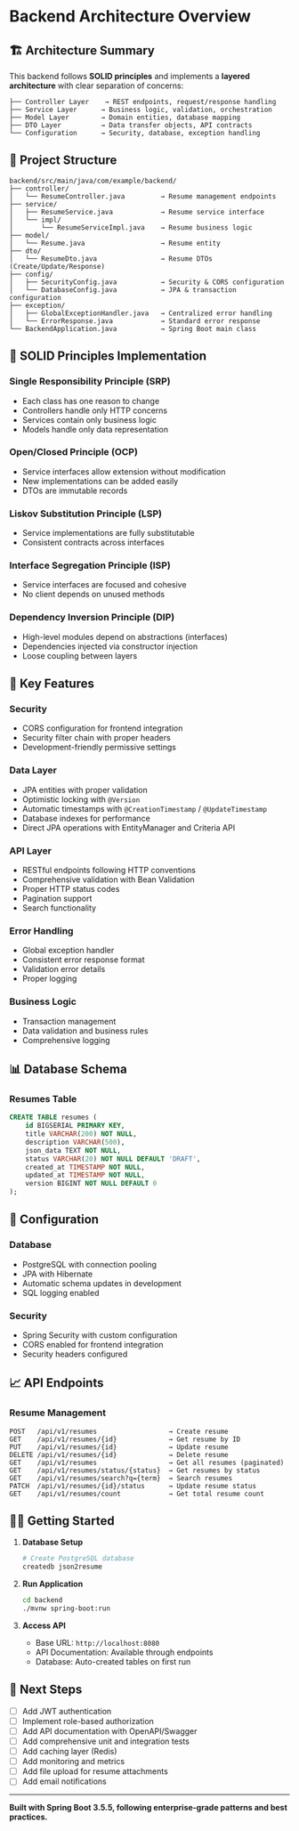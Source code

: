 # Backend Architecture Overview

## 🏗️ Architecture Summary

This backend follows **SOLID principles** and implements a **layered architecture** with clear separation of concerns:

```
├── Controller Layer    → REST endpoints, request/response handling
├── Service Layer      → Business logic, validation, orchestration
├── Model Layer        → Domain entities, database mapping
├── DTO Layer          → Data transfer objects, API contracts
└── Configuration      → Security, database, exception handling
```

## 📁 Project Structure

```
backend/src/main/java/com/example/backend/
├── controller/
│   └── ResumeController.java         → Resume management endpoints
├── service/
│   ├── ResumeService.java            → Resume service interface
│   └── impl/
│       └── ResumeServiceImpl.java    → Resume business logic
├── model/
│   └── Resume.java                   → Resume entity
├── dto/
│   └── ResumeDto.java                → Resume DTOs (Create/Update/Response)
├── config/
│   ├── SecurityConfig.java           → Security & CORS configuration
│   └── DatabaseConfig.java           → JPA & transaction configuration
├── exception/
│   ├── GlobalExceptionHandler.java   → Centralized error handling
│   └── ErrorResponse.java            → Standard error response
└── BackendApplication.java           → Spring Boot main class
```

## 🎯 SOLID Principles Implementation

### **Single Responsibility Principle (SRP)**

- Each class has one reason to change
- Controllers handle only HTTP concerns
- Services contain only business logic
- Models handle only data representation

### **Open/Closed Principle (OCP)**

- Service interfaces allow extension without modification
- New implementations can be added easily
- DTOs are immutable records

### **Liskov Substitution Principle (LSP)**

- Service implementations are fully substitutable
- Consistent contracts across interfaces

### **Interface Segregation Principle (ISP)**

- Service interfaces are focused and cohesive
- No client depends on unused methods

### **Dependency Inversion Principle (DIP)**

- High-level modules depend on abstractions (interfaces)
- Dependencies injected via constructor injection
- Loose coupling between layers

## 🚀 Key Features

### **Security**

- CORS configuration for frontend integration
- Security filter chain with proper headers
- Development-friendly permissive settings

### **Data Layer**

- JPA entities with proper validation
- Optimistic locking with `@Version`
- Automatic timestamps with `@CreationTimestamp` / `@UpdateTimestamp`
- Database indexes for performance
- Direct JPA operations with EntityManager and Criteria API

### **API Layer**

- RESTful endpoints following HTTP conventions
- Comprehensive validation with Bean Validation
- Proper HTTP status codes
- Pagination support
- Search functionality

### **Error Handling**

- Global exception handler
- Consistent error response format
- Validation error details
- Proper logging

### **Business Logic**

- Transaction management
- Data validation and business rules
- Comprehensive logging

## 📊 Database Schema

### **Resumes Table**

```sql
CREATE TABLE resumes (
    id BIGSERIAL PRIMARY KEY,
    title VARCHAR(200) NOT NULL,
    description VARCHAR(500),
    json_data TEXT NOT NULL,
    status VARCHAR(20) NOT NULL DEFAULT 'DRAFT',
    created_at TIMESTAMP NOT NULL,
    updated_at TIMESTAMP NOT NULL,
    version BIGINT NOT NULL DEFAULT 0
);
```

## 🔧 Configuration

### **Database**

- PostgreSQL with connection pooling
- JPA with Hibernate
- Automatic schema updates in development
- SQL logging enabled

### **Security**

- Spring Security with custom configuration
- CORS enabled for frontend integration
- Security headers configured

## 📈 API Endpoints

### **Resume Management**

```
POST   /api/v1/resumes                  → Create resume
GET    /api/v1/resumes/{id}             → Get resume by ID
PUT    /api/v1/resumes/{id}             → Update resume
DELETE /api/v1/resumes/{id}             → Delete resume
GET    /api/v1/resumes                  → Get all resumes (paginated)
GET    /api/v1/resumes/status/{status}  → Get resumes by status
GET    /api/v1/resumes/search?q={term}  → Search resumes
PATCH  /api/v1/resumes/{id}/status      → Update resume status
GET    /api/v1/resumes/count            → Get total resume count
```

## 🏃‍♂️ Getting Started

1. **Database Setup**

   ```bash
   # Create PostgreSQL database
   createdb json2resume
   ```

2. **Run Application**

   ```bash
   cd backend
   ./mvnw spring-boot:run
   ```

3. **Access API**
   - Base URL: `http://localhost:8080`
   - API Documentation: Available through endpoints
   - Database: Auto-created tables on first run

## 🔄 Next Steps

- [ ] Add JWT authentication
- [ ] Implement role-based authorization
- [ ] Add API documentation with OpenAPI/Swagger
- [ ] Add comprehensive unit and integration tests
- [ ] Add caching layer (Redis)
- [ ] Add monitoring and metrics
- [ ] Add file upload for resume attachments
- [ ] Add email notifications

---

**Built with Spring Boot 3.5.5, following enterprise-grade patterns and best practices.**
